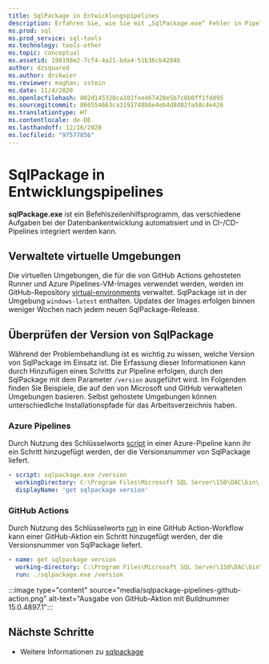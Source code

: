```yaml
---
title: SqlPackage in Entwicklungspipelines
description: Erfahren Sie, wie Sie mit „SqlPackage.exe“ Fehler in Pipelines zur Datenbankentwicklung beheben können, indem Sie die Nummer des installierten Builds überprüfen.
ms.prod: sql
ms.prod_service: sql-tools
ms.technology: tools-other
ms.topic: conceptual
ms.assetid: 198198e2-7cf4-4a21-bda4-51b36cb4284b
author: dzsquared
ms.author: drskwier
ms.reviewer: maghan; sstein
ms.date: 11/4/2020
ms.openlocfilehash: 002d145328ca101fee467428e5b7c8b0ff1fdd95
ms.sourcegitcommit: 866554663ca3191748b6e4eb4d8d82fa58c4e426
ms.translationtype: HT
ms.contentlocale: de-DE
ms.lasthandoff: 12/16/2020
ms.locfileid: "97577856"
---
```

# <a name="sqlpackage-in-development-pipelines"></a>SqlPackage in Entwicklungspipelines

**sqlPackage.exe** ist ein Befehlszeilenhilfsprogramm, das verschiedene Aufgaben bei der Datenbankentwicklung automatisiert und in CI-/CD-Pipelines integriert werden kann.

## <a name="managed-virtual-environments"></a>Verwaltete virtuelle Umgebungen

Die virtuellen Umgebungen, die für die von GitHub Actions gehosteten Runner und Azure Pipelines-VM-Images verwendet werden, werden im GitHub-Repository [virtual-environments](https://github.com/actions/virtual-environments) verwaltet.  SqlPackage ist in der Umgebung `windows-latest` enthalten. Updates der Images erfolgen binnen weniger Wochen nach jedem neuen SqlPackage-Release.

## <a name="checking-the-sqlpackage-version"></a>Überprüfen der Version von SqlPackage

Während der Problembehandlung ist es wichtig zu wissen, welche Version von SqlPackage im Einsatz ist.  Die Erfassung dieser Informationen kann durch Hinzufügen eines Schritts zur Pipeline erfolgen, durch den SqlPackage mit dem Parameter `/version` ausgeführt wird.  Im Folgenden finden Sie Beispiele, die auf den von Microsoft und GitHub verwalteten Umgebungen basieren. Selbst gehostete Umgebungen können unterschiedliche Installationspfade für das Arbeitsverzeichnis haben.

### <a name="azure-pipelines"></a>Azure Pipelines

Durch Nutzung des Schlüsselworts [script](https://docs.microsoft.com/azure/devops/pipelines/yaml-schema#script) in einer Azure-Pipeline kann ihr ein Schritt hinzugefügt werden, der die Versionsnummer von SqlPackage liefert.

```yaml
- script: sqlpackage.exe /version
  workingDirectory: C:\Program Files\Microsoft SQL Server\150\DAC\bin\
  displayName: 'get sqlpackage version'
```

### <a name="github-actions"></a>GitHub Actions

Durch Nutzung des Schlüsselworts [run](https://docs.github.com/en/free-pro-team@latest/actions/reference/workflow-syntax-for-github-actions) in eine GitHub Action-Workflow kann einer GitHub-Aktion ein Schritt hinzugefügt werden, der die Versionsnummer von SqlPackage liefert.

```yaml
- name: get sqlpackage version
  working-directory: C:\Program Files\Microsoft SQL Server\150\DAC\bin\
  run: ./sqlpackage.exe /version
```

:::image type="content" source="media/sqlpackage-pipelines-github-action.png" alt-text="Ausgabe von GitHub-Aktion mit Buildnummer 15.0.4897.1":::

## <a name="next-steps"></a>Nächste Schritte

- Weitere Informationen zu [sqlpackage](sqlpackage.md)
